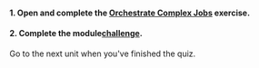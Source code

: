 <head><base target="_blank"> </head>

#### **1. Open and complete the [Orchestrate Complex Jobs](https://safe.my.trailhead.com/content/safe/modules/connect-automations-with-job-orchestration/exercise-orchestrate-complex-jobs?trail_id=automate-data-integration-tasks) exercise.**

  


#### **2. Complete the module**[**challenge**](https://safe.my.trailhead.com/content/safe/modules/connect-automations-with-job-orchestration/exercise-orchestrate-complex-jobs?trail_id=automate-data-integration-tasks#challenge).

Go to the next unit when you've finished the quiz.


